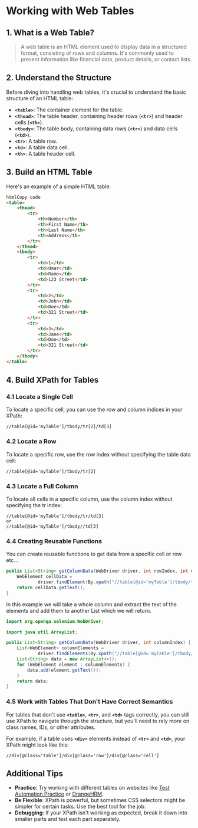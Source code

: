 # **Working with Web Tables**

## **1. What is a Web Table?**

> A web table is an HTML element used to display data in a structured format, consisting of rows and columns. It's commonly used to present information like financial data, product details, or contact lists.

## **2. Understand the Structure**

Before diving into handling web tables, it's crucial to understand the basic structure of an HTML table:

- **`<table>`**: The container element for the table.
- **`<thead>`**: The table header, containing header rows (**`<tr>`**) and header cells (**`<th>`**).
- **`<tbody>`**: The table body, containing data rows (**`<tr>`**) and data cells (**`<td>`**).
- **`<tr>`**: A table row.
- **`<td>`**: A table data cell.
- **`<th>`**: A table header cell.

## **3. Build an HTML Table**

Here's an example of a simple HTML table:

```html
htmlCopy code
<table>
    <thead>
        <tr>
            <th>Number</th>
            <th>First Name</th>
            <th>Last Name</th>
            <th>Address</th>
        </tr>
    </thead>
    <tbody>
        <tr>
            <td>1</td>
            <td>Omar</td>
            <td>Ramo</td>
            <td>123 Street</td>
        </tr>
        <tr>
            <td>2</td>
            <td>John</td>
            <td>Doe</td>
            <td>321 Street</td>
        </tr>
        <tr>
            <td>3</td>
            <td>Jane</td>
            <td>Doe</td>
            <td>321 Street</td>
        </tr>
    </tbody>
</table>

```

## **4. Build XPath for Tables**

### **4.1 Locate a Single Cell**

To locate a specific cell, you can use the row and column indices in your XPath:

```shell
//table[@id='myTable']/tbody/tr[2]/td[3]
```

### **4.2 Locate a Row**

To locate a specific row, use the row index without specifying the table data cell:

```shell
//table[@id='myTable']/tbody/tr[2]
```

### **4.3 Locate a Full Column**

To locate all cells in a specific column, use the column index without specifying the tr index:

```shell
//table[@id='myTable']/tbody/tr/td[3]
or
//table[@id='myTable']/tbody//td[3]
```

### **4.4 Creating Reusable Functions**

You can create reusable functions to get data from a specific cell or row etc...

```java
public List<String> getColumnData(WebDriver driver, int rowIndex, int columnIndex) {
    WebElement cellData = 
            driver.findElement(By.xpath("//table[@id='myTable']/tbody/tr[" + rowIndex + "]/td[" + columnIndex + "]"));
    return cellData.getText();
}
```
In this example we will take a whole column and extract the text of the elements and add them to another List which we will return.

```java
import org.openqa.selenium.WebDriver;

import java.util.ArrayList;

public List<String> getColumnData(WebDriver driver, int columnIndex) {
    List<WebElement> columnElements = 
            driver.findElements(By.xpath("//table[@id='myTable']/tbody/tr/td[" + columnIndex + "]"));
    List<String> data = new ArrayList<>();
    for (WebElement element : columnElements) {
        data.add(element.getText());
    }
    return data;
}
```


### **4.5 Work with Tables That Don't Have Correct Semantics**

For tables that don't use **`<table>`**, **`<tr>`**, and **`<td>`** tags correctly, you can still use XPath to navigate through the structure, but you'll need to rely more on class names, IDs, or other attributes.

For example, if a table uses **`<div>`** elements instead of **`<tr>`** and **`<td>`**, your XPath might look like this:

```shell
//div[@class='table']/div[@class='row']/div[@class='cell']
```

## **Additional Tips**

- **Practice**: Try working with different tables on websites like [Test Automation Practice](https://testautomationpractice.blogspot.com/) or [OrangeHRM](https://opensource-demo.orangehrmlive.com/).
- **Be Flexible**: XPath is powerful, but sometimes CSS selectors might be simpler for certain tasks. Use the best tool for the job.
- **Debugging**: If your XPath isn't working as expected, break it down into smaller parts and test each part separately.
